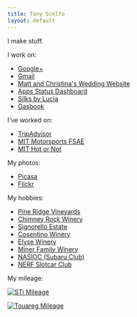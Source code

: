 ```yaml
---
title: Tony Scelfo
layout: default
---
```


I make stuff.

I work on:
* [Google+](https://plus.google.com/)
* [Gmail](https://www.gmail.com/)
* [Matt and Christina's Wedding Website](http://www.mattandchristinagettingmarried.com/)
* [Apps Status Dashboard](http://www.google.com/appsstatus)
* [Silks by Lucia](http://www.silksbylucia.com/)
* [Gasbook](http://gasbook.tonyscelfo.com/)

I've worked on:
* [TripAdvisor](http://www.tripadvisor.com/)
* [MIT Motorsports FSAE](http://web.mit.edu/fsae/)
* [MIT Hot or Not](http://tech.mit.edu/V121/N69/69hotornot.69n.html)

My photos:
* [Picasa](http://picasaweb.google.com/scelfo)
* [Flickr](http://www.flickr.com/photos/scelfo)

My hobbies:
* [Pine Ridge Vineyards](http://www.pineridgewinery.com/)
* [Chimney Rock Winery](http://www.chimneyrock.com/)
* [Signorello Estate](http://signorellovineyards.com/)
* [Cosentino Winery](http://www.cosentinowinery.com/)
* [Elyse Winery](http://www.elysewinery.com/)
* [Miner Family Winery](http://minerwines.com/)
* [NASIOC (Subaru Club)](http://forums.nasioc.com/)
* [NERF Slotcar Club](http://p071.ezboard.com/fnortheastslotcarsfrm11)

My mileage:

[![STi Mileage](http://gasbook.tonyscelfo.com/vehicles/graph/300/200/ag1zfmdhc2Jvb2staHJkcg4LEgdWZWhpY2xlGPEBDA)](http://gasbook.tonyscelfo.com)

[![Touareg Mileage](http://gasbook.tonyscelfo.com/vehicles/graph/300/200/ag1zfmdhc2Jvb2staHJkcg8LEgdWZWhpY2xlGIGUCgw)](http://gasbook.tonyscelfo.com)
